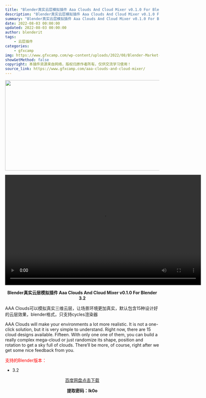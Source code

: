 ```yaml
---
title: "Blender真实云层模拟插件 Aaa Clouds And Cloud Mixer v0.1.0 For Blender 3.2"
description: "Blender真实云层模拟插件 Aaa Clouds And Cloud Mixer v0.1.0 For Blender 3.2 AAA Clouds可以模拟真实三维云层，让场景环境更加真实，默认包..."
summary: "Blender真实云层模拟插件 Aaa Clouds And Cloud Mixer v0.1.0 For Blender 3.2 AAA Clouds可以模拟真实三维云层，让场景环境更加真实，默认包..."
date: 2022-08-03 00:00:00
updated: 2022-08-03 00:00:00
author: blenderit
tags: 
    - 云层插件
categories:
    - gfxcamp
img: https://www.gfxcamp.com/wp-content/uploads/2022/08/Blender-Market-–-Aaa-Clouds-And-Cloud-Mixer-v0.1.0.jpg
showGetMethod: false
copyright: 本插件资源来自网络，版权归原作者所有，仅供交流学习使用！
source_link: https://www.gfxcamp.com/aaa-clouds-and-cloud-mixer/
---
```

<div><p><img decoding="async" class="aligncenter size-full wp-image-105619" src="https://www.gfxcamp.com/wp-content/uploads/2022/08/Blender-Market-%E2%80%93-Aaa-Clouds-And-Cloud-Mixer-v0.1.0.jpg" data-src="https://www.gfxcamp.com/wp-content/uploads/2022/08/Blender-Market-–-Aaa-Clouds-And-Cloud-Mixer-v0.1.0.jpg" alt="" width="590" height="295" data-srcset="https://www.gfxcamp.com/wp-content/uploads/2022/08/Blender-Market-–-Aaa-Clouds-And-Cloud-Mixer-v0.1.0.jpg 590w, https://www.gfxcamp.com/wp-content/uploads/2022/08/Blender-Market-–-Aaa-Clouds-And-Cloud-Mixer-v0.1.0-150x75.jpg 150w" data-sizes="(max-width: 590px) 100vw, 590px"><br>
</p><center><div style="width: 640px;" class="wp-video"><!--[if lt IE 9]><script>document.createElement('video');</script><![endif]-->
<video class="wp-video-shortcode" id="video-105618-1" width="640" height="360" preload="true" controls="controls"><source type="video/mp4" src="https://cloud.video.taobao.com//play/u/80049544/p/2/e/6/t/1/372036571678.mp4?_=1"></source><a href="https://cloud.video.taobao.com//play/u/80049544/p/2/e/6/t/1/372036571678.mp4">https://cloud.video.taobao.com//play/u/80049544/p/2/e/6/t/1/372036571678.mp4</a></video></div></center><p style="text-align: center;"><strong>Blender真实云层模拟插件 Aaa Clouds And Cloud Mixer v0.1.0 For Blender 3.2</strong></p><p>AAA Clouds可以模拟真实三维云层，让场景环境更加真实，默认包含15种设计好的云层效果，blender格式，只支持cycles渲染器</p><p>AAA Clouds will make your environments a lot more realistic. It is not a one-click solution, but it is very simple to understand. Right now, there are 15 cloud designs available. Fifteen. With only one one of them, you can build a really complex mega-cloud or just randomize its shape, position and rotation to get a sky full of clouds. There’ll be more, of course, right after we get some nice feedback from you.</p><p style="text-align: left;"><span style="color: #ff0000;">支持的Blender版本：</span></p><ul>
<li style="text-align: left;">3.2</li>
</ul><p style="text-align: center;"><a class="maxbutton-3 maxbutton maxbutton-baidu" target="_blank" rel="noopener" href="https://pan.baidu.com/s/1Z1p9QWosJvX41D9gVUVS4A?pwd=lk0o"><span class="mb-text">百度网盘点击下载</span></a></p><p style="text-align: center;"><strong>提取密码：lk0o</strong></p></div>